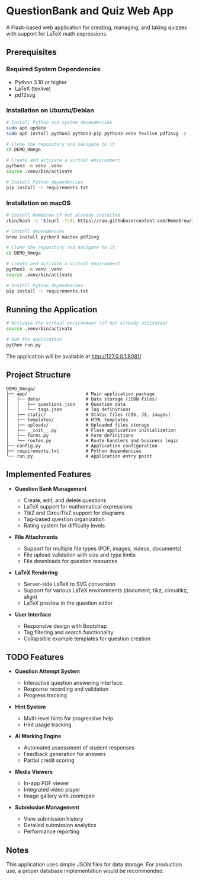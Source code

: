 # QuestionBank and Quiz Web App

A Flask-based web application for creating, managing, and taking quizzes with support for LaTeX math expressions.

## Prerequisites

### Required System Dependencies

- Python 3.10 or higher
- LaTeX (texlive)
- pdf2svg

### Installation on Ubuntu/Debian

```bash
# Install Python and system dependencies
sudo apt update
sudo apt install python3 python3-pip python3-venv texlive pdf2svg -y

# Clone the repository and navigate to it
cd DEMO_Omega

# Create and activate a virtual environment
python3 -m venv .venv
source .venv/bin/activate

# Install Python dependencies
pip install -r requirements.txt
```

### Installation on macOS

```bash
# Install Homebrew if not already installed
/bin/bash -c "$(curl -fsSL https://raw.githubusercontent.com/Homebrew/install/HEAD/install.sh)"

# Install dependencies
brew install python3 mactex pdf2svg

# Clone the repository and navigate to it
cd DEMO_Omega

# Create and activate a virtual environment
python3 -m venv .venv
source .venv/bin/activate

# Install Python dependencies
pip install -r requirements.txt
```

## Running the Application

```bash
# Activate the virtual environment (if not already activated)
source .venv/bin/activate

# Run the application
python run.py
```

The application will be available at http://127.0.0.1:8081/

## Project Structure

```
DEMO_Omega/
├── app/                      # Main application package
│   ├── data/                 # Data storage (JSON files)
│   │   ├── questions.json    # Question data
│   │   └── tags.json         # Tag definitions
│   ├── static/               # Static files (CSS, JS, images)
│   ├── templates/            # HTML templates
│   ├── uploads/              # Uploaded files storage
│   ├── __init__.py           # Flask application initialization
│   ├── forms.py              # Form definitions
│   └── routes.py             # Route handlers and business logic
├── config.py                 # Application configuration
├── requirements.txt          # Python dependencies
└── run.py                    # Application entry point
```

## Implemented Features

- **Question Bank Management**
  - Create, edit, and delete questions
  - LaTeX support for mathematical expressions
  - TikZ and CircuiTikZ support for diagrams
  - Tag-based question organization
  - Rating system for difficulty levels

- **File Attachments**
  - Support for multiple file types (PDF, images, videos, documents)
  - File upload validation with size and type limits
  - File downloads for question resources

- **LaTeX Rendering**
  - Server-side LaTeX to SVG conversion
  - Support for various LaTeX environments (document, tikz, circuitikz, align)
  - LaTeX preview in the question editor

- **User Interface**
  - Responsive design with Bootstrap
  - Tag filtering and search functionality
  - Collapsible example templates for question creation

## TODO Features

- **Question Attempt System**
  - Interactive question answering interface
  - Response recording and validation
  - Progress tracking

- **Hint System**
  - Multi-level hints for progressive help
  - Hint usage tracking

- **AI Marking Engine**
  - Automated assessment of student responses
  - Feedback generation for answers
  - Partial credit scoring

- **Media Viewers**
  - In-app PDF viewer
  - Integrated video player
  - Image gallery with zoom/pan

- **Submission Management**
  - View submission history
  - Detailed submission analytics
  - Performance reporting

## Notes

This application uses simple JSON files for data storage. For production use, a proper database implementation would be recommended. 